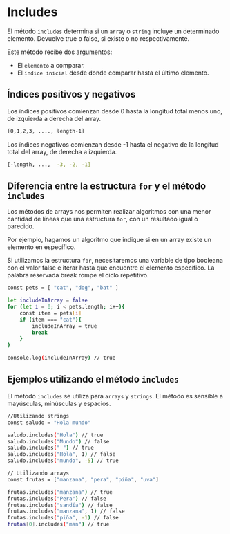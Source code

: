 # Includes

El método `includes` determina si un `array` o `string` incluye un determinado elemento. Devuelve true o false, si existe o no respectivamente.

Este método recibe dos argumentos:

* El `elemento` a comparar.
* El `índice inicial` desde donde comparar hasta el último elemento.

## Índices positivos y negativos

Los índices positivos comienzan desde 0 hasta la longitud total menos uno, de izquierda a derecha del array.

``` bash
[0,1,2,3, ...., length-1]
```

Los índices negativos comienzan desde -1 hasta el negativo de la longitud total del array, de derecha a izquierda.

``` bash
[-length, ...,  -3, -2, -1]
```

## Diferencia entre la estructura `for` y el método `includes`

Los métodos de arrays nos permiten realizar algoritmos con una menor cantidad de líneas que una estructura `for`, con un resultado igual o parecido.

Por ejemplo, hagamos un algoritmo que indique si en un array existe un elemento en específico.

Si utilizamos la estructura `for`, necesitaremos una variable de tipo booleana con el valor false e iterar hasta que encuentre el elemento específico. La palabra reservada break rompe el ciclo repetitivo.

``` bash
const pets = [ "cat", "dog", "bat" ]

let includeInArray = false
for (let i = 0; i < pets.length; i++){
    const item = pets[i]
    if (item === "cat"){
        includeInArray = true
        break
    }
}

console.log(includeInArray) // true
```

## Ejemplos utilizando el método `includes`

El método `includes` se utiliza para `arrays` y `strings`. El método es sensible a mayúsculas, minúsculas y espacios.

``` bash
//Utilizando strings
const saludo = "Hola mundo"

saludo.includes("Hola") // true
saludo.includes("Mundo") // false
saludo.includes(" ") // true
saludo.includes("Hola", 1) // false
saludo.includes("mundo", -5) // true

// Utilizando arrays
const frutas = ["manzana", "pera", "piña", "uva"]

frutas.includes("manzana") // true
frutas.includes("Pera") // false
frutas.includes("sandía") // false
frutas.includes("manzana", 1) // false
frutas.includes("piña", -1) // false
frutas[0].includes("man") // true
```
